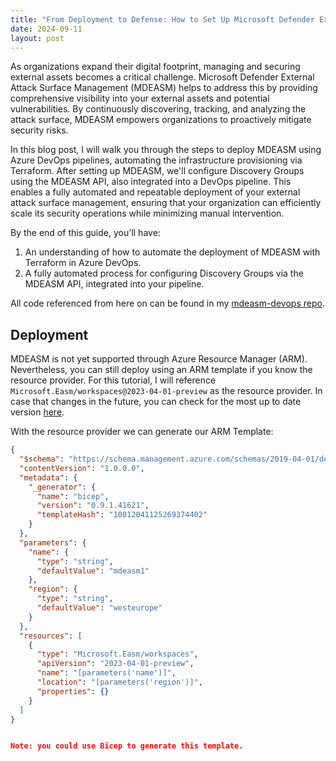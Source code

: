 ```yaml
---
title: "From Deployment to Defense: How to Set Up Microsoft Defender External Attack Surface Management (MDEASM) using Terraform and Azure DevOps"
date: 2024-09-11
layout: post
---
```


As organizations expand their digital footprint, managing and securing external assets becomes a critical challenge. Microsoft Defender External Attack Surface Management (MDEASM) helps to address this by providing comprehensive visibility into your external assets and potential vulnerabilities. By continuously discovering, tracking, and analyzing the attack surface, MDEASM empowers organizations to proactively mitigate security risks.

In this blog post, I will walk you through the steps to deploy MDEASM using Azure DevOps pipelines, automating the infrastructure provisioning via Terraform. After setting up MDEASM, we'll configure Discovery Groups using the MDEASM API, also integrated into a DevOps pipeline. This enables a fully automated and repeatable deployment of your external attack surface management, ensuring that your organization can efficiently scale its security operations while minimizing manual intervention.

By the end of this guide, you'll have:

1. An understanding of how to automate the deployment of MDEASM with Terraform in Azure DevOps.
2. A fully automated process for configuring Discovery Groups via the MDEASM API, integrated into your pipeline.

All code referenced from here on can be found in my [mdeasm-devops repo](https://github.com/gwilkinson01/mdeasm-devops/).

## Deployment

MDEASM is not yet supported through Azure Resource Manager (ARM). Nevertheless, you can still deploy using an ARM template if you know the resource provider. For this tutorial, I will reference `Microsoft.Easm/workspaces@2023-04-01-preview` as the resource provider. In case that changes in the future, you can check for the most up to date version [here](https://learn.microsoft.com/en-us/rest/api/defenderforeasm/controlplanepreview/workspaces?view=rest-defenderforeasm-controlplanepreview-2023-04-01-preview).

With the resource provider we can generate our ARM Template:

```json
{
  "$schema": "https://schema.management.azure.com/schemas/2019-04-01/deploymentTemplate.json#",
  "contentVersion": "1.0.0.0",
  "metadata": {
    "_generator": {
      "name": "bicep",
      "version": "0.9.1.41621",
      "templateHash": "10012041125269374402"
    }
  },
  "parameters": {
    "name": {
      "type": "string",
      "defaultValue": "mdeasm1"
    },
    "region": {
      "type": "string",
      "defaultValue": "westeurope"
    }
  },
  "resources": [
    {
      "type": "Microsoft.Easm/workspaces",
      "apiVersion": "2023-04-01-preview",
      "name": "[parameters('name')]",
      "location": "[parameters('region')]",
      "properties": {}
    }
  ]
}


Note: you could use Bicep to generate this template.















